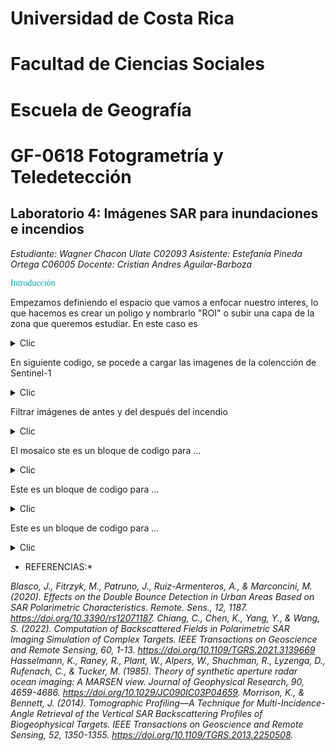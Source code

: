 # Universidad de Costa Rica 
# Facultad de Ciencias Sociales 
# Escuela de Geografía 
# GF-0618 Fotogrametría y Teledetección  

## Laboratorio 4: Imágenes SAR para inundaciones e incendios 

*Estudiante: Wagner Chacon Ulate C02093*
*Asistente: Estefanía Pineda Ortega C06005*
*Docente: Cristian Andres Aguilar-Barboza*
 
<span style="font-family: 'Times New Roman', serif; color: #01A6AB;">Introducción</span>

 
Empezamos definiendo el espacio que vamos a enfocar nuestro interes, lo que hacemos es crear un poligo y nombrarlo "ROI" o subir una capa de la zona que queremos estudiar. En este caso es 
<details>
  <summary>Clic</summary>
```js	
// Definir la región de interés (ROI)
var roi = /* Inserta aquí tu región de interés */;
Map.centerObject(roi, 10);
```
</details>

En siguiente codigo, se pocede a cargar las imagenes de la colencción de Sentinel-1 

<details>
  <summary>Clic</summary>
	
// Cargar la colección Sentinel-1 y filtrar por parámetros específicos
var s1 = ee.ImageCollection('COPERNICUS/S1_GRD')
        .filter(ee.Filter.eq('instrumentMode', 'IW')) // Modo Interferometric Wide
        .filter(ee.Filter.eq('orbitProperties_pass', 'DESCENDING')) // Órbita descendente
        .filterBounds(roi); // Región de interés
</details>

Filtrar imágenes de antes y del después del incendio 

<details>
  <summary>Clic</summary>
	
// Filtrar imágenes antes y después del incendio
var beforeinc = s1.filterDate('2023-04-01', '2023-04-28');
var afterinc = s1.filterDate('2023-05-10', '2023-06-01');
</details>

El mosaico ste es un bloque de codigo para ...

<details>
  <summary>Clic</summary>
	
// Crear imágenes únicas usando mosaico
beforeinc = beforeinc.mosaic().clip(roi);
afterinc = afterinc.mosaic().clip(roi);
</details>

Este es un bloque de codigo para ...

<details>
  <summary>Clic</summary>
	
// Cargar la colección Sentinel-1 y filtrar por parámetros específicos
var s1 = ee.ImageCollection('COPERNICUS/S1_GRD')
        .filter(ee.Filter.eq('instrumentMode', 'IW')) // Modo Interferometric Wide
        .filter(ee.Filter.eq('orbitProperties_pass', 'DESCENDING')) // Órbita descendente
        .filterBounds(roi); // Región de interés

</details>

Este es un bloque de codigo para ...

<details>
  <summary>Clic</summary>
	
// Cargar la colección Sentinel-1 y filtrar por parámetros específicos
var s1 = ee.ImageCollection('COPERNICUS/S1_GRD')
        .filter(ee.Filter.eq('instrumentMode', 'IW')) // Modo Interferometric Wide
        .filter(ee.Filter.eq('orbitProperties_pass', 'DESCENDING')) // Órbita descendente
        .filterBounds(roi); // Región de interés

</details>

* REFERENCIAS:*

_Blasco, J., Fitrzyk, M., Patruno, J., Ruiz-Armenteros, A., & Marconcini, M. (2020). Effects on the Double Bounce Detection in Urban Areas Based on SAR Polarimetric Characteristics. Remote. Sens., 12, 1187. https://doi.org/10.3390/rs12071187._
_Chiang, C., Chen, K., Yang, Y., & Wang, S. (2022). Computation of Backscattered Fields in Polarimetric SAR Imaging Simulation of Complex Targets. IEEE Transactions on Geoscience and Remote Sensing, 60, 1-13. https://doi.org/10.1109/TGRS.2021.3139669_
_Hasselmann, K., Raney, R., Plant, W., Alpers, W., Shuchman, R., Lyzenga, D., Rufenach, C., & Tucker, M. (1985). Theory of synthetic aperture radar ocean imaging: A MARSEN view. Journal of Geophysical Research, 90, 4659-4686. https://doi.org/10.1029/JC090IC03P04659._
 _Morrison, K., & Bennett, J. (2014). Tomographic Profiling—A Technique for Multi-Incidence-Angle Retrieval of the Vertical SAR Backscattering Profiles of Biogeophysical Targets. IEEE Transactions on Geoscience and Remote Sensing, 52, 1350-1355. https://doi.org/10.1109/TGRS.2013.2250508._
	


